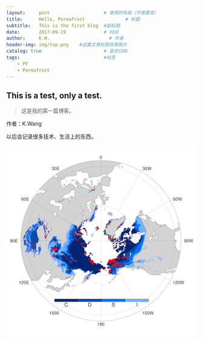 ```yaml
---
layout:     post                    # 使用的布局（不需要改）
title:      Hello, Permafrost               # 标题 
subtitle:   This is the first blog  #副标题
date:       2017-09-19              # 时间
author:     K.W.                      # 作者
header-img: img/top.png    #这篇文章标题背景图片
catalog: true                       # 是否归档
tags:                               #标签
    - PF
	- Permafrost
---
```


## This is a test, only a test.

>这是我的第一篇博客。

作者：K.Wang

以后会记录很多技术、生活上的东西。

![Permafrost map](/img/ipa_map.png)

